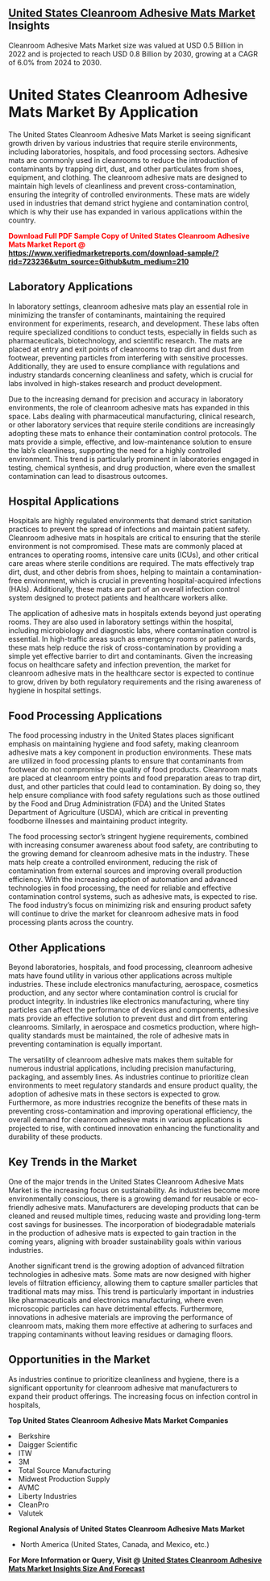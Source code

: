 <h2><a href="https://www.verifiedmarketreports.com/download-sample/?rid=723236&amp;utm_source=Github&amp;utm_medium=210" target="_blank">United States Cleanroom Adhesive Mats Market</a> Insights</h2><p>Cleanroom Adhesive Mats Market size was valued at USD 0.5 Billion in 2022 and is projected to reach USD 0.8 Billion by 2030, growing at a CAGR of 6.0% from 2024 to 2030.</p><p><h1>United States Cleanroom Adhesive Mats Market By Application</h1><p>The United States Cleanroom Adhesive Mats Market is seeing significant growth driven by various industries that require sterile environments, including laboratories, hospitals, and food processing sectors. Adhesive mats are commonly used in cleanrooms to reduce the introduction of contaminants by trapping dirt, dust, and other particulates from shoes, equipment, and clothing. The cleanroom adhesive mats are designed to maintain high levels of cleanliness and prevent cross-contamination, ensuring the integrity of controlled environments. These mats are widely used in industries that demand strict hygiene and contamination control, which is why their use has expanded in various applications within the country. <strong><p><span class=""><span style="color: #ff0000;"><strong>Download Full PDF Sample Copy of United States Cleanroom Adhesive Mats Market Report</strong> @ </span><a href="https://www.verifiedmarketreports.com/download-sample/?rid=723236&amp;utm_source=Github&amp;utm_medium=210" target="_blank">https://www.verifiedmarketreports.com/download-sample/?rid=723236&amp;utm_source=Github&amp;utm_medium=210</a></span></p></strong></p><h2>Laboratory Applications</h2><p>In laboratory settings, cleanroom adhesive mats play an essential role in minimizing the transfer of contaminants, maintaining the required environment for experiments, research, and development. These labs often require specialized conditions to conduct tests, especially in fields such as pharmaceuticals, biotechnology, and scientific research. The mats are placed at entry and exit points of cleanrooms to trap dirt and dust from footwear, preventing particles from interfering with sensitive processes. Additionally, they are used to ensure compliance with regulations and industry standards concerning cleanliness and safety, which is crucial for labs involved in high-stakes research and product development.</p><p>Due to the increasing demand for precision and accuracy in laboratory environments, the role of cleanroom adhesive mats has expanded in this space. Labs dealing with pharmaceutical manufacturing, clinical research, or other laboratory services that require sterile conditions are increasingly adopting these mats to enhance their contamination control protocols. The mats provide a simple, effective, and low-maintenance solution to ensure the lab’s cleanliness, supporting the need for a highly controlled environment. This trend is particularly prominent in laboratories engaged in testing, chemical synthesis, and drug production, where even the smallest contamination can lead to disastrous outcomes.</p><h2>Hospital Applications</h2><p>Hospitals are highly regulated environments that demand strict sanitation practices to prevent the spread of infections and maintain patient safety. Cleanroom adhesive mats in hospitals are critical to ensuring that the sterile environment is not compromised. These mats are commonly placed at entrances to operating rooms, intensive care units (ICUs), and other critical care areas where sterile conditions are required. The mats effectively trap dirt, dust, and other debris from shoes, helping to maintain a contamination-free environment, which is crucial in preventing hospital-acquired infections (HAIs). Additionally, these mats are part of an overall infection control system designed to protect patients and healthcare workers alike.</p><p>The application of adhesive mats in hospitals extends beyond just operating rooms. They are also used in laboratory settings within the hospital, including microbiology and diagnostic labs, where contamination control is essential. In high-traffic areas such as emergency rooms or patient wards, these mats help reduce the risk of cross-contamination by providing a simple yet effective barrier to dirt and contaminants. Given the increasing focus on healthcare safety and infection prevention, the market for cleanroom adhesive mats in the healthcare sector is expected to continue to grow, driven by both regulatory requirements and the rising awareness of hygiene in hospital settings.</p><h2>Food Processing Applications</h2><p>The food processing industry in the United States places significant emphasis on maintaining hygiene and food safety, making cleanroom adhesive mats a key component in production environments. These mats are utilized in food processing plants to ensure that contaminants from footwear do not compromise the quality of food products. Cleanroom mats are placed at cleanroom entry points and food preparation areas to trap dirt, dust, and other particles that could lead to contamination. By doing so, they help ensure compliance with food safety regulations such as those outlined by the Food and Drug Administration (FDA) and the United States Department of Agriculture (USDA), which are critical in preventing foodborne illnesses and maintaining product integrity.</p><p>The food processing sector’s stringent hygiene requirements, combined with increasing consumer awareness about food safety, are contributing to the growing demand for cleanroom adhesive mats in the industry. These mats help create a controlled environment, reducing the risk of contamination from external sources and improving overall production efficiency. With the increasing adoption of automation and advanced technologies in food processing, the need for reliable and effective contamination control systems, such as adhesive mats, is expected to rise. The food industry’s focus on minimizing risk and ensuring product safety will continue to drive the market for cleanroom adhesive mats in food processing plants across the country.</p><h2>Other Applications</h2><p>Beyond laboratories, hospitals, and food processing, cleanroom adhesive mats have found utility in various other applications across multiple industries. These include electronics manufacturing, aerospace, cosmetics production, and any sector where contamination control is crucial for product integrity. In industries like electronics manufacturing, where tiny particles can affect the performance of devices and components, adhesive mats provide an effective solution to prevent dust and dirt from entering cleanrooms. Similarly, in aerospace and cosmetics production, where high-quality standards must be maintained, the role of adhesive mats in preventing contamination is equally important.</p><p>The versatility of cleanroom adhesive mats makes them suitable for numerous industrial applications, including precision manufacturing, packaging, and assembly lines. As industries continue to prioritize clean environments to meet regulatory standards and ensure product quality, the adoption of adhesive mats in these sectors is expected to grow. Furthermore, as more industries recognize the benefits of these mats in preventing cross-contamination and improving operational efficiency, the overall demand for cleanroom adhesive mats in various applications is projected to rise, with continued innovation enhancing the functionality and durability of these products.</p><h2>Key Trends in the Market</h2><p>One of the major trends in the United States Cleanroom Adhesive Mats Market is the increasing focus on sustainability. As industries become more environmentally conscious, there is a growing demand for reusable or eco-friendly adhesive mats. Manufacturers are developing products that can be cleaned and reused multiple times, reducing waste and providing long-term cost savings for businesses. The incorporation of biodegradable materials in the production of adhesive mats is expected to gain traction in the coming years, aligning with broader sustainability goals within various industries.</p><p>Another significant trend is the growing adoption of advanced filtration technologies in adhesive mats. Some mats are now designed with higher levels of filtration efficiency, allowing them to capture smaller particles that traditional mats may miss. This trend is particularly important in industries like pharmaceuticals and electronics manufacturing, where even microscopic particles can have detrimental effects. Furthermore, innovations in adhesive materials are improving the performance of cleanroom mats, making them more effective at adhering to surfaces and trapping contaminants without leaving residues or damaging floors.</p><h2>Opportunities in the Market</h2><p>As industries continue to prioritize cleanliness and hygiene, there is a significant opportunity for cleanroom adhesive mat manufacturers to expand their product offerings. The increasing focus on infection control in hospitals,</p><p><strong>Top United States Cleanroom Adhesive Mats Market Companies</strong></p><div data-test-id=""><p><li>Berkshire</li><li> Daigger Scientific</li><li> ITW</li><li> 3M</li><li> Total Source Manufacturing</li><li> Midwest Production Supply</li><li> AVMC</li><li> Liberty Industries</li><li> CleanPro</li><li> Valutek</li></p><div><strong>Regional Analysis of&nbsp;United States Cleanroom Adhesive Mats Market</strong></div><ul><li dir="ltr"><p dir="ltr">North America&nbsp;(United States, Canada, and Mexico, etc.)</p></li></ul><p><strong>For More Information or Query, Visit @&nbsp;</strong><strong><a href="https://www.verifiedmarketreports.com/product/cleanroom-adhesive-mats-market/?utm_source=Github&amp;utm_medium=210" target="_blank">United States Cleanroom Adhesive Mats Market Insights Size And Forecast</a></strong></p></div>
